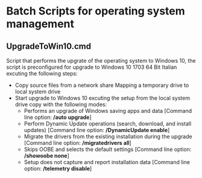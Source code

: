 # Batch Scripts for operating system management

## UpgradeToWin10.cmd
Script that performs the upgrate of the operating system to Windows 10, the script is preconfigured for upgrade to Windows 10 1703 64 Bit Italian excuting the following steps:
- Copy source files from a network share Mapping a temporary drive to local system drive
- Start upgrade to Windows 10 excuting the setup from the local system drive copy with the following modes:
  - Performs an upgrade of Windows saving apps and data
    [Command line option: **/auto upgrade**]
  - Perform Dynamic Update operations (search, download, and install updates) [Command line option: **/DynamicUpdate enable**]
  - Migrate the drivers from the existing installation during the upgrade [Command line option: **/migratedrivers all**]
  - Skips OOBE and selects the default settings [Command line option: **/showoobe none**]
  - Setup does not capture and report installation data [Command line option: **/telemetry disable**]
